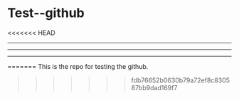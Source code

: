 # Test--github

<<<<<<< HEAD

---

---

---

=======
This is the repo for testing the github.

> > > > > > > fdb76652b0630b79a72ef8c830587bb9dad169f7
